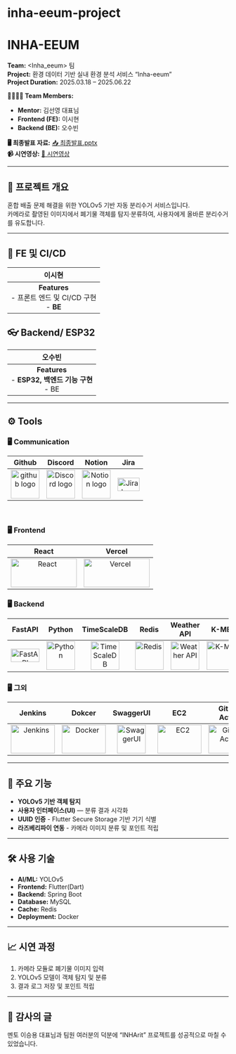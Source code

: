 # inha-eeum-project

# INHA-EEUM

**Team:** &lt;Inha_eeum&gt; 팀  
**Project:** 환경 데이터 기반 실내 환경 분석 서비스 “Inha-eeum”  
**Project Duration:** 2025.03.18 – 2025.06.22  

**👨‍👩‍👧‍👦 Team Members:** 
- **Mentor:** 김선영 대표님  
- **Frontend (FE):** 이시현  
- **Backend (BE):** 오수빈  

**🖥️ 최종발표 자료:** [📥 최종발표.pptx](https://github.com/hyeonhoi11/25-1-INHArit/releases/tag/INHArit)  
**📹 시연영상:** [📲 시연영상](https://www.youtube.com/watch?v=7N53MisEojM)

---

## 📌 프로젝트 개요  
혼합 배출 문제 해결을 위한 YOLOv5 기반 자동 분리수거 서비스입니다.  
카메라로 촬영된 이미지에서 폐기물 객체를 탐지·분류하여, 사용자에게 올바른 분리수거를 유도합니다.

---
## 🧠 FE 및 CI/CD
| 이시현<br> |
| :----------------: | 
| **Features**<br/>- 프론트 엔드 및 CI/CD 구현 <br/>- **BE**

## 👓 Backend/ ESP32
| 오수빈<br> |
| :----------------: |
| **Features**<br/>- **ESP32, 백엔드 기능 구현** <br/>- BE|

---

## <span style=""> ⚙️ **Tools** </span>



### 🖥 **Communication** </span>

|                            Github                            |                           Discord                            |                            Notion                            |                            Jira                            |
| :----------------------------------------------------------: | :----------------------------------------------------------: | :----------------------------------------------------------: | :----------------------------------------------------------: |
| <img alt="github logo" src="https://techstack-generator.vercel.app/github-icon.svg" width="65" height="65"> | <img alt="Discord logo" src="https://assets-global.website-files.com/6257adef93867e50d84d30e2/62595384e89d1d54d704ece7_3437c10597c1526c3dbd98c737c2bcae.svg" height="65" width="65"> | <img alt="Notion logo" src="https://www.notion.so/cdn-cgi/image/format=auto,width=640,quality=100/front-static/shared/icons/notion-app-icon-3d.png" height="65" width="65"> |<img alt="Jira logo" src="https://encrypted-tbn0.gstatic.com/images?q=tbn:ANd9GcTodTA_uzjXXbVJxfatvmWfGMZoDFJWX_Kl-g&s" height="30" width="50"> |

<br/>



### 🖥 **Frontend**

| React | Vercel | 
| :----: | :--------: |
| <img alt="React" src="https://github.com/user-attachments/assets/e65ee3e0-2651-4f8b-8260-75eb460e3e26" height="65" width="150"> | <img alt="Vercel" src="https://github.com/user-attachments/assets/3930737d-bf4f-45c7-a146-85b1e19762d4" height="65" width="150"> |

### 🖥 **Backend**

| FastAPI | Python | TimeScaleDB | Redis | Weather API | K-MEANS | XGBoost | MQTT
| :----: | :--: | :---: | :-------------: | :-: | :------: | :---: | :----: |
| <img alt="FastAPI" src="https://github.com/user-attachments/assets/30d7393d-2ee7-4173-b395-61a2ea220a9f" width="65" height="30" /> | <img alt="Python" src="https://github.com/user-attachments/assets/87c69dac-1735-4878-9902-457ce6164652" width="65" height="65" /> | <img alt="TimeScaleDB" src="https://github.com/user-attachments/assets/302e35e5-70b1-4849-9cb2-0c8870a7ca9b" width="65" height="65" /> | <img alt="Redis" src="https://github.com/user-attachments/assets/19a562dc-f15c-446a-8536-e77f5a4abbd0" width="65" height="65" /> | <img alt="Weather API" src="https://github.com/user-attachments/assets/7ebc8409-ddd4-4f08-bf2e-13660daffff5" width="65" height="65" /> | <img alt="K-MEANS" src="https://github.com/user-attachments/assets/94501887-2164-406a-b2e8-7541645e16e6" width="100" height="65" /> | <img alt="XGBoost" src="https://github.com/user-attachments/assets/43f63346-35bd-469b-aed9-dd11248b58c6" width="100" height="65" /> | <img alt="MQTT" src="https://github.com/user-attachments/assets/89b0471f-fbcc-4e2a-9adc-61832f09c653" width="100" height="65" /> |

### 🖥 **그외**

| Jenkins | Dokcer | SwaggerUI | EC2 | GitHub Action | 
| :----: | :--: | :---: | :------------: | :-: | 
| <img alt="Jenkins" src="https://github.com/user-attachments/assets/7919b3f5-2eba-48ee-9056-a587c230d659" width="100" height="65" /> | <img alt="Docker" src="https://github.com/user-attachments/assets/0a035841-6527-4e24-ade9-ba293429a5ed" width="100" height="65" /> | <img alt="SwaggerUI" src="https://github.com/user-attachments/assets/ae8f6a9d-5ee5-449d-b6c3-c2a6e88bb543" width="65" height="65" /> | <img alt="EC2" src="https://github.com/user-attachments/assets/a5944809-ba92-49be-acd2-4fd8145d3593" width="100" height="65" /> | <img alt="GitHub Action" src="https://github.com/user-attachments/assets/2f74c0f6-b10f-4640-865d-27588ad4fa5e" width="100" height="65" /> |

---

## 🚀 주요 기능  
- **YOLOv5 기반 객체 탐지**    
- **사용자 인터페이스(UI)** — 분류 결과 시각화  
- **UUID 인증** - Flutter Secure Storage 기반 기기 식별
- **라즈베리파이 연동** - 카메라 이미지 분류 및 포인트 적립

---

## 🛠️ 사용 기술  
- **AI/ML:** YOLOv5  
- **Frontend:** Flutter(Dart)   
- **Backend:** Spring Boot   
- **Database:** MySQL  
- **Cache:** Redis
- **Deployment:** Docker 

---

## 📈 시연 과정  
1. 카메라 모듈로 폐기물 이미지 입력  
2. YOLOv5 모델이 객체 탐지 및 분류    
3. 결과 로그 저장 및 포인트 적립

---
 
## 🙏 감사의 글  
멘토 이승용 대표님과 팀원 여러분의 덕분에 “INHArit” 프로젝트를 성공적으로 마칠 수 있었습니다.  
